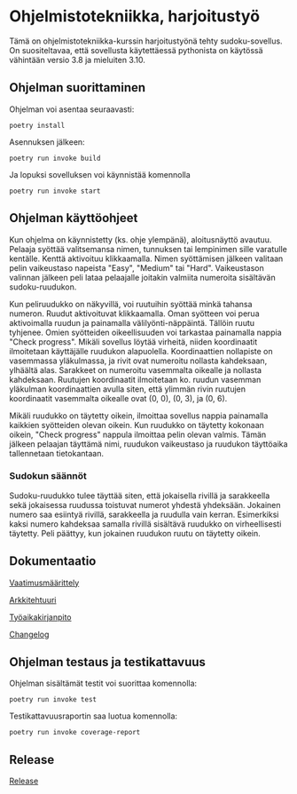 # Ohjelmistotekniikka, harjoitustyö

Tämä on  ohjelmistotekniikka-kurssin  harjoitustyönä tehty sudoku-sovellus. On suositeltavaa, että sovellusta käytettäessä pythonista on käytössä vähintään versio 3.8 ja mieluiten 3.10.

## Ohjelman suorittaminen

Ohjelman voi asentaa seuraavasti:
```
poetry install
```
Asennuksen jälkeen:
```
poetry run invoke build
```
Ja lopuksi sovelluksen voi käynnistää komennolla
```
poetry run invoke start
```
## Ohjelman käyttöohjeet

Kun ohjelma on käynnistetty (ks. ohje ylempänä), aloitusnäyttö avautuu. Pelaaja syöttää valitsemansa nimen, tunnuksen tai lempinimen sille varatulle kentälle.
Kenttä aktivoituu klikkaamalla. Nimen syöttämisen jälkeen valitaan pelin vaikeustaso napeista "Easy", "Medium" tai "Hard". Vaikeustason valinnan jälkeen peli
lataa pelaajalle joitakin valmiita numeroita sisältävän sudoku-ruudukon.

Kun peliruudukko on näkyvillä, voi ruutuihin syöttää minkä tahansa numeron. Ruudut aktivoituvat klikkaamalla. Oman syötteen voi perua aktivoimalla ruudun ja painamalla välilyönti-näppäintä.
Tällöin ruutu tyhjenee. Omien syötteiden oikeellisuuden voi tarkastaa painamalla nappia "Check progress". Mikäli sovellus löytää virheitä, niiden koordinaatit ilmoitetaan käyttäjälle ruudukon alapuolella.
Koordinaattien nollapiste on vasemmassa yläkulmassa, ja rivit ovat numeroitu nollasta kahdeksaan, ylhäältä alas. Sarakkeet on numeroitu vasemmalta oikealle ja nollasta kahdeksaan. Ruutujen koordinaatit ilmoitetaan ko. ruudun vasemman yläkulman koordinaattien avulla siten, että ylimmän rivin ruutujen koordinaatit vasemmalta oikealle ovat (0, 0), (0, 3), ja (0, 6).

Mikäli ruudukko on täytetty oikein, ilmoittaa sovellus nappia painamalla kaikkien syötteiden olevan oikein. Kun ruudukko on täytetty kokonaan oikein, "Check progress" nappula ilmoittaa pelin olevan valmis.
Tämän jälkeen pelaajan täyttämä nimi, ruudukon vaikeustaso ja ruudukon täyttöaika tallennetaan tietokantaan.

### Sudokun säännöt

Sudoku-ruudukko tulee täyttää siten, että jokaisella rivillä ja sarakkeella sekä jokaisessa ruudussa toistuvat numerot yhdestä yhdeksään. Jokainen numero saa
esiintyä rivillä, sarakkeella ja ruudulla vain kerran. Esimerkiksi kaksi numero kahdeksaa samalla rivillä sisältävä ruudukko on virheellisesti täytetty. Peli
päättyy, kun jokainen ruudukon ruutu on täytetty oikein.

## Dokumentaatio

[Vaatimusmäärittely](https://github.com/helena-ves/ot-harjoitustyo/blob/main/dokumentaatio/vaatimusmaarittely.md)

[Arkkitehtuuri](https://github.com/helena-ves/ot-harjoitustyo/blob/main/dokumentaatio/arkkitehtuuri.md)

[Työaikakirjanpito](https://github.com/helena-ves/ot-harjoitustyo/blob/main/dokumentaatio/tyoaikakirjanpito.md)

[Changelog](https://github.com/helena-ves/ot-harjoitustyo/blob/main/dokumentaatio/changelog.md)

## Ohjelman testaus ja testikattavuus

Ohjelman sisältämät testit voi suorittaa komennolla:
```
poetry run invoke test
```

Testikattavuusraportin saa luotua komennolla:
```
poetry run invoke coverage-report
```

## Release

[Release](https://github.com/helena-ves/ot-harjoitustyo/releases)
